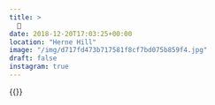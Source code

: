 ```yaml
---
title: >
  🔔
date: 2018-12-20T17:03:25+00:00
location: "Herne Hill"
image: "/img/d717fd473b717581f8cf7bd075b859f4.jpg"
draft: false
instagram: true
---
```


{{<photo src="/img/d717fd473b717581f8cf7bd075b859f4.jpg">}}
